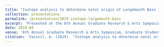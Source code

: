 ```yaml
---
title: "Isotope analysis to determine natal origin of Largemouth Bass in Elephant Butte Reservoir, New Mexico"
collection: presentations
permalink: /presentation/2019-isotope-largemouth-bass
excerpt: 'Presented at the 6th Annual Graduate Research & Arts Symposium, discussing isotope analysis for determining the natal origin of Largemouth Bass in Elephant Butte Reservoir, New Mexico.'
date: 2019-04
venue: '6th Annual Graduate Research & Arts Symposium, Graduate Student Council, Las Cruces, New Mexico'
citation: 'Vaisvil, A. (2019). "Isotope analysis to determine natal origin of Largemouth Bass in Elephant Butte Reservoir, New Mexico." 6th Annual Graduate Research & Arts Symposium, Graduate Student Council, Las Cruces, New Mexico.'
---
```

